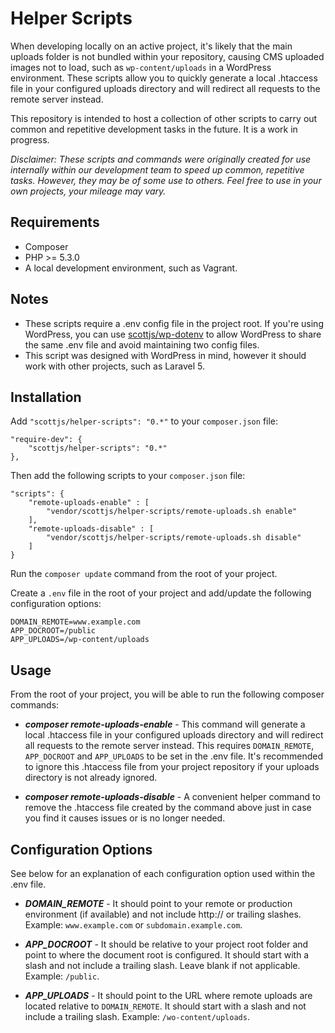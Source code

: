 # Helper Scripts

When developing locally on an active project, it's likely that the main uploads folder is not bundled within your repository, causing CMS uploaded images not to load, such as `wp-content/uploads` in a WordPress environment. These scripts allow you to quickly generate a local .htaccess file in your configured uploads directory and will redirect all requests to the remote server instead.

This repository is intended to host a collection of other scripts to carry out common and repetitive development tasks in the future. It is a work in progress.

*Disclaimer: These scripts and commands were originally created for use internally within our development team to speed up common, repetitive tasks. However, they may be of some use to others. Feel free to use in your own projects, your mileage may vary.*

## Requirements

* Composer
* PHP >= 5.3.0
* A local development environment, such as Vagrant.

## Notes

* These scripts require a .env config file in the project root. If you're using WordPress, you can use [scottjs/wp-dotenv](https://github.com/scottjs/wp-dotenv) to allow WordPress to share the same .env file and avoid maintaining two config files.
* This script was designed with WordPress in mind, however it should work with other projects, such as Laravel 5.

## Installation

Add `"scottjs/helper-scripts": "0.*"` to your `composer.json` file:

```
"require-dev": {
	"scottjs/helper-scripts": "0.*"
},
```

Then add the following scripts to your `composer.json` file:

```
"scripts": {
	"remote-uploads-enable" : [
		"vendor/scottjs/helper-scripts/remote-uploads.sh enable"
	],
	"remote-uploads-disable" : [
		"vendor/scottjs/helper-scripts/remote-uploads.sh disable"
	]
}
```

Run the `composer update` command from the root of your project. 

Create a `.env` file in the root of your project and add/update the following configuration options:

```
DOMAIN_REMOTE=www.example.com
APP_DOCROOT=/public
APP_UPLOADS=/wp-content/uploads
```

## Usage

From the root of your project, you will be able to run the following composer commands:

* ***composer remote-uploads-enable*** - This command will generate a local .htaccess file in your configured uploads directory and will redirect all requests to the remote server instead. This requires `DOMAIN_REMOTE`, `APP_DOCROOT` and `APP_UPLOADS` to be set in the .env file. It's recommended to ignore this .htaccess file from your project repository if your uploads directory is not already ignored.

* ***composer remote-uploads-disable*** - A convenient helper command to remove the .htaccess file created by the command above just in case you find it causes issues or is no longer needed.

## Configuration Options

See below for an explanation of each configuration option used within the .env file.

* ***DOMAIN_REMOTE*** - It should point to your remote or production environment (if available) and not include http:// or trailing slashes. Example: `www.example.com` or `subdomain.example.com`.

* ***APP_DOCROOT*** - It should be relative to your project root folder and point to where the document root is configured. It should start with a slash and not include a trailing slash. Leave blank if not applicable. Example: `/public`.

* ***APP_UPLOADS*** - It should point to the URL where remote uploads are located relative to `DOMAIN_REMOTE`. It should start with a slash and not include a trailing slash. Example: `/wo-content/uploads`.

